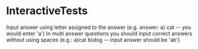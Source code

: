 # InteractiveTests
Input answer using letter assigned to the answer (e.g. answer: a) cat -- you would enter 'a')
In multi answer questions you should input correct answers without using spaces (e.g.: a)cat b)dog -- input answer should be 'ab')
